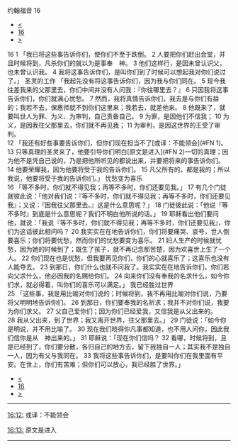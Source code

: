 ﻿





 约翰福音 16




* [<](bible/JHN15.md)
* [16](bible/JHN.md)
* [>](bible/JHN17.md)



 
16 
1 「我已将这些事告诉你们，使你们不至于跌倒。 
2 人要把你们赶出会堂，并且时候将到，凡杀你们的就以为是事奉　神。 
3 他们这样行，是因未曾认识父，也未曾认识我。 
4 我将这事告诉你们，是叫你们到了时候可以想起我对你们说过了。」 圣灵的工作 「我起先没有将这事告诉你们，因为我与你们同在。 
5 现今我往差我来的父那里去，你们中间并没有人问我：『你往哪里去？』 
6 只因我将这事告诉你们，你们就满心忧愁。 
7 然而，我将真情告诉你们，我去是与你们有益的；我若不去，保惠师就不到你们这里来；我若去，就差他来。 
8 他既来了，就要叫世人为罪、为义、为审判，自己责备自己。 
9 为罪，是因他们不信我； 
10 为义，是因我往父那里去，你们就不再见我； 
11 为审判，是因这世界的王受了审判。  
12 「我还有好些事要告诉你们，但你们现在担当不了[或译：不能领会](#FN
1)。 
13 只等真理的圣灵来了，他要引导你们明白[原文是进入](#FN
2)一切的真理；因为他不是凭自己说的，乃是把他所听见的都说出来，并要把将来的事告诉你们。 
14 他要荣耀我，因为他要将受于我的告诉你们。 
15 凡父所有的，都是我的；所以我说，他要将受于我的告诉你们。」 忧愁变为喜乐  
16 「等不多时，你们就不得见我；再等不多时，你们还要见我。」 
17 有几个门徒就彼此说：「他对我们说：『等不多时，你们就不得见我；再等不多时，你们还要见我』；又说：『因我往父那里去。』这是什么意思呢？」 
18 门徒彼此说：「他说『等不多时』到底是什么意思呢？我们不明白他所说的话。」 
19 耶稣看出他们要问他，就说：「我说『等不多时，你们就不得见我；再等不多时，你们还要见我』，你们为这话彼此相问吗？ 
20 我实实在在地告诉你们，你们将要痛哭、哀号，世人倒要喜乐；你们将要忧愁，然而你们的忧愁要变为喜乐。 
21 妇人生产的时候就忧愁，因为她的时候到了；既生了孩子，就不再记念那苦楚，因为欢喜世上生了一个人。 
22 你们现在也是忧愁，但我要再见你们，你们的心就喜乐了；这喜乐也没有人能夺去。 
23 到那日，你们什么也就不问我了。我实实在在地告诉你们，你们若向父求什么，他必因我的名赐给你们。 
24 向来你们没有奉我的名求什么，如今你们求，就必得着，叫你们的喜乐可以满足。」 我已经胜过世界  
25 「这些事，我是用比喻对你们说的；时候将到，我不再用比喻对你们说，乃要将父明明地告诉你们。 
26 到那日，你们要奉我的名祈求；我并不对你们说，我要为你们求父。 
27 父自己爱你们；因为你们已经爱我，又信我是从父出来的。 
28 我从父出来，到了世界；我又离开世界，往父那里去。」 
29 门徒说：「如今你是明说，并不用比喻了。 
30 现在我们晓得你凡事都知道，也不用人问你，因此我们信你是从　神出来的。」 
31 耶稣说：「现在你们信吗？ 
32 看哪，时候将到，且是已经到了，你们要分散，各归自己的地方去，留下我独自一人；其实我不是独自一人，因为有父与我同在。 
33 我将这些事告诉你们，是要叫你们在我里面有平安。在世上，你们有苦难；但你们可以放心，我已经胜了世界。」 
* [<](bible/JHN15.md)
* [16](bible/JHN.md)
* [>](bible/JHN17.md)





---


[16:12:](#V12)
或译：不能领会


[16:13:](#V13)
原文是进入




---









